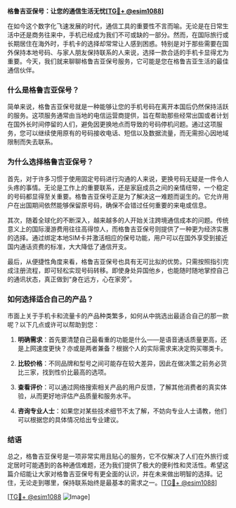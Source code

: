 **格鲁吉亚保号：让您的通信生活无忧[[TG💪+ @esim1088](https://t.me/s/esim1088)]**

在如今这个数字化飞速发展的时代，通信工具的重要性不言而喻。无论是在日常生活中还是商务往来中，手机已经成为我们不可或缺的一部分。然而，在国际旅行或长期居住在海外时，手机卡的选择却常常让人感到困惑。特别是对于那些需要在国外保持本地号码、与家人朋友保持联系的人来说，选择一款合适的手机卡显得尤为重要。今天，我们就来聊聊格鲁吉亚保号服务，它可能是您在格鲁吉亚生活的最佳通信伙伴。

### **什么是格鲁吉亚保号？**

简单来说，格鲁吉亚保号就是一种能够让您的手机号码在离开本国后仍然保持活跃的服务。这项服务通常由当地的电信运营商提供，旨在帮助那些经常出国或者计划在国外长时间停留的人们，避免因更换地点而导致的号码停机问题。通过这项服务，您可以继续使用原有的号码接收电话、短信以及数据流量，而无需担心因地域限制而失去联系。

### **为什么选择格鲁吉亚保号？**

首先，对于许多习惯于使用固定号码进行沟通的人来说，更换号码无疑是一件令人头疼的事情。无论是工作上的重要联系，还是家庭成员之间的亲情纽带，一个稳定的号码都显得至关重要。格鲁吉亚保号正是为了解决这一难题而诞生的。它允许用户在出国期间依然能够保留原号码，确保不会错过任何重要的来电或信息。

其次，随着全球化的不断深入，越来越多的人开始关注跨境通信成本的问题。传统意义上的国际漫游费用往往高得惊人，而格鲁吉亚保号则提供了一种更为经济实惠的选择。通过绑定本地SIM卡并激活相应的保号功能，用户可以在国外享受到接近国内通话资费的标准，大大降低了通信开支。

最后，从便捷性角度来看，格鲁吉亚保号也具有无可比拟的优势。只需按照指引完成注册流程，即可轻松实现号码转移。即使身处异国他乡，也能随时随地掌控自己的通讯状态，真正做到“身在远方，心在家旁”。

### **如何选择适合自己的产品？**

市面上关于手机卡和流量卡的产品种类繁多，如何从中挑选出最适合自己的那一款呢？以下几点或许可以帮助到您：

1. **明确需求**：首先要清楚自己最看重的功能是什么——是语音通话质量更高，还是上网速度更快？亦或是两者兼备？根据个人的实际需求来决定购买哪类卡。

2. **比较价格**：不同品牌和型号之间可能存在较大差异，因此在做决策之前务必货比三家，找到性价比最高的选项。

3. **查看评价**：可以通过网络搜索相关产品的用户反馈，了解其他消费者的真实体验，从而更好地评估产品质量和服务水平。

4. **咨询专业人士**：如果您对某些技术细节不太了解，不妨向专业人士请教，他们可以根据您的具体情况给出专业建议。

### **结语**

总之，格鲁吉亚保号是一项非常实用且贴心的服务，它不仅解决了人们在外旅行或定居时可能遇到的各种通信难题，还为我们提供了极大的便利性和灵活性。希望这篇介绍能让大家对格鲁吉亚保号有更全面的认识，并在未来做出明智的选择。记住，无论走到哪里，保持联系始终是最基本的需求之一。[[TG💪+ @esim1088](https://t.me/s/esim1088)]

[[TG💪+ @esim1088](https://t.me/s/esim1088) ![Image](https://i.postimg.cc/4NQfJmqS/Snipaste-2025-05-13-00-14-12.png)]